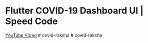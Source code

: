 # Flutter COVID-19 Dashboard UI | Speed Code

[YouTube Video](https://youtu.be/krU-ASLb8lM)
#   c o v i d - r a k s h a  
 #   c o v i d - r a k s h a  
 